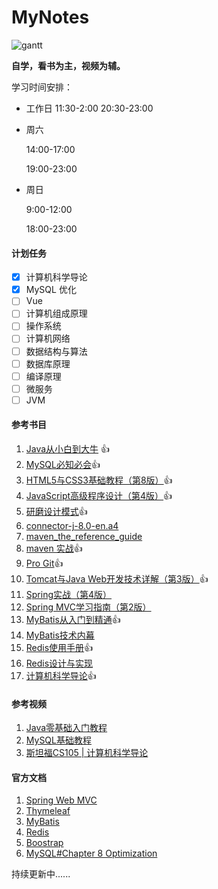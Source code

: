# MyNotes

![gantt](E:\BaiduNetdiskDownload\MyNotes\.assets\gantt.png)

<b>自学，看书为主，视频为辅。</b>

学习时间安排：

-   工作日
    11:30-2:00
    20:30-23:00 
    
-   周六 

    14:00-17:00

    19:00-23:00

-   周日 

    9:00-12:00

    18:00-23:00

#### **计划任务**

- [x] 计算机科学导论
- [x] MySQL 优化
- [ ] Vue
- [ ] 计算机组成原理
- [ ] 操作系统
- [ ] 计算机网络
- [ ] 数据结构与算法
- [ ] 数据库原理
- [ ] 编译原理
- [ ] 微服务
- [ ] JVM

#### **参考书目**

1. [Java从小白到大牛](https://book.douban.com/subject/30582203/) :thumbsup:
2. [MySQL必知必会](https://book.douban.com/subject/3354490/):thumbsup:
3. [HTML5与CSS3基础教程（第8版）](https://book.douban.com/subject/25878992/):thumbsup:
4. [JavaScript高级程序设计（第4版）](https://book.douban.com/subject/35175321/):thumbsup:
5. [研磨设计模式](https://book.douban.com/subject/5343318/):thumbsup:
6. [connector-j-8.0-en.a4](https://dev.mysql.com/doc/connector-j/8.0/en/)
7. [maven_the_reference_guide](https://lemus.webs.upv.es/wordpress/wp-content/uploads/2018/03/maven_the_reference_guide.pdf)
8. [maven 实战](https://book.douban.com/subject/5345682/):thumbsup:
9. [Pro Git](https://git-scm.com/book/en/v2):thumbsup:
10. [Tomcat与Java Web开发技术详解（第3版）](https://book.douban.com/subject/34780582/):thumbsup:
11. [Spring实战（第4版）](https://book.douban.com/subject/26767354/)
12. [Spring MVC学习指南（第2版）](https://book.douban.com/subject/30188611/)
13. [MyBatis从入门到精通](https://book.douban.com/subject/27074809/):thumbsup:
14. [MyBatis技术内幕](https://book.douban.com/subject/27087564/)
15. [Redis使用手册](https://book.douban.com/subject/34836750/):thumbsup:
16. [Redis设计与实现](https://book.douban.com/subject/25900156/)
17. [计算机科学导论](https://book.douban.com/subject/26726452/):thumbsup:

#### **参考视频**

1. [Java零基础入门教程](https://www.bilibili.com/video/BV1Kb411W75N?spm_id_from=333.999.0.0)
2. [MySQL基础教程](https://www.bilibili.com/video/BV1xW411u7ax?spm_id_from=333.999.0.0)
3. [斯坦福CS105 | 计算机科学导论](https://www.bilibili.com/video/BV1eh411W72E?from=search&seid=6651370212518184968&spm_id_from=333.337.0.0)

#### **官方文档**

1. [Spring Web MVC](https://docs.spring.io/spring-framework/docs/current/reference/html/web.html#mvc)
2. [Thymeleaf](https://www.thymeleaf.org/doc/tutorials/3.0/usingthymeleaf.html)
3. [MyBatis](https://mybatis.org/mybatis-3/)
4. [Redis](https://redis.io/)
5. [Boostrap](https://v5.bootcss.com/)
6. [MySQL#Chapter 8 Optimization](https://dev.mysql.com/doc/refman/8.0/en/optimization.html)

持续更新中......

